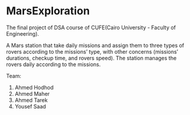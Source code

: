 # MarsExploration
The final project of DSA course of CUFE(Cairo University - Faculty of Engineering).

A Mars station that take daily missions and assign
them to three types of rovers according to the missions’ type, with other concerns (missions’ durations, checkup time, and rovers speed).
The station manages the rovers daily according to the missions.

Team: 
1. Ahmed Hodhod
2. Ahmed Maher  
3. Ahmed Tarek 
4. Yousef Saad
